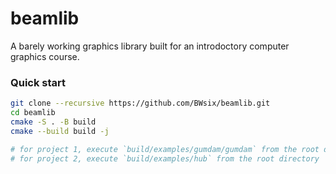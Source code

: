 # beamlib

A barely working graphics library built for an introdoctory computer graphics course.

### Quick start

```bash
git clone --recursive https://github.com/BWsix/beamlib.git
cd beamlib
cmake -S . -B build
cmake --build build -j

# for project 1, execute `build/examples/gumdam/gumdam` from the root directory
# for project 2, execute `build/examples/hub` from the root directory
```
